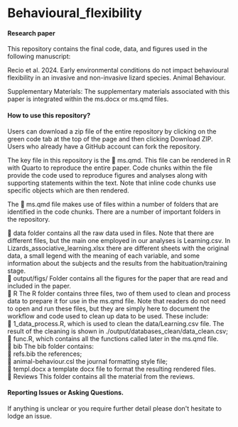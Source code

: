 # Behavioural_flexibility

#### Research paper

This repository contains the final code, data, and figures used in the following manuscript:

Recio et al. 2024. Early environmental conditions do not impact behavioural flexibility in an invasive and non-invasive lizard species. Animal Behaviour. 

Supplementary Materials: The supplementary materials associated with this paper is integrated within the ms.docx or ms.qmd files. 

#### How to use this repository?

Users can download a zip file of the entire repository by clicking on the green code tab at the top of the page and then clicking Download ZIP. Users who already have a GitHub account can fork the repository.

The key file in this repository is the 📄 ms.qmd. This file can be rendered in R with Quarto to reproduce the entire paper. Code chunks within the file provide the code used to reproduce figures and analyses along with supporting statements within the text. Note that inline code chunks use specific objects which are then rendered.

The 📄 ms.qmd file makes use of files within a number of folders that are identified in the code chunks. There are a number of important folders in the repository.

  📂 data folder contains all the raw data used in files. Note that there are different files, but the main one employed in our analyses is Learning.csv. In Lizards_associative_learning.xlsx there are different sheets with the original data, a small legend with the meaning of each variable, and some information about the subjects and the results from the habituation/training stage.   
  📂 output/figs/ Folder contains all the figures for the paper that are read and included in the paper.   
  📂 R The R folder contains three files, two of them used to clean and process data to prepare it for use in the ms.qmd file. Note that readers do not need to open and run these files, but they are simply here to document the workflow and code used to clean up data to be used. These include:  
        📄 1_data_process.R, which is used to clean the data/Learning.csv file. The result of the cleaning is shown in ./output/databases_clean/data_clean.csv;  
        📄 func.R, which contains all the functions called later in the ms.qmd file.   
  📂 bib The bib folder contains:  
        📄 refs.bib the references;  
        📄 animal-behaviour.csl the journal formatting style file;  
        📄 templ.docx a template docx file to format the resulting rendered files.  
  📂 Reviews This folder contains all the material from the reviews.  

#### Reporting Issues or Asking Questions. 
If anything is unclear or you require further detail please don't hesitate to lodge an issue.  
